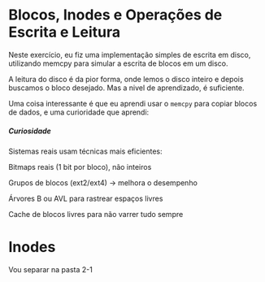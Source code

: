 # Blocos, Inodes e Operações de Escrita e Leitura

Neste exercício, eu fiz uma implementação simples de escrita em disco, utilizando memcpy para simular a escrita de blocos em um disco. 

A leitura do disco é da pior forma, onde lemos o disco inteiro e depois buscamos o bloco desejado. Mas a nivel de aprendizado, é suficiente.

Uma coisa interessante é que eu aprendi usar o `memcpy` para copiar blocos de dados, e uma curioridade que aprendi:

##### Curiosidade

Sistemas reais usam técnicas mais eficientes:

Bitmaps reais (1 bit por bloco), não inteiros

Grupos de blocos (ext2/ext4) → melhora o desempenho

Árvores B ou AVL para rastrear espaços livres

Cache de blocos livres para não varrer tudo sempre

# Inodes

Vou separar na pasta 2-1